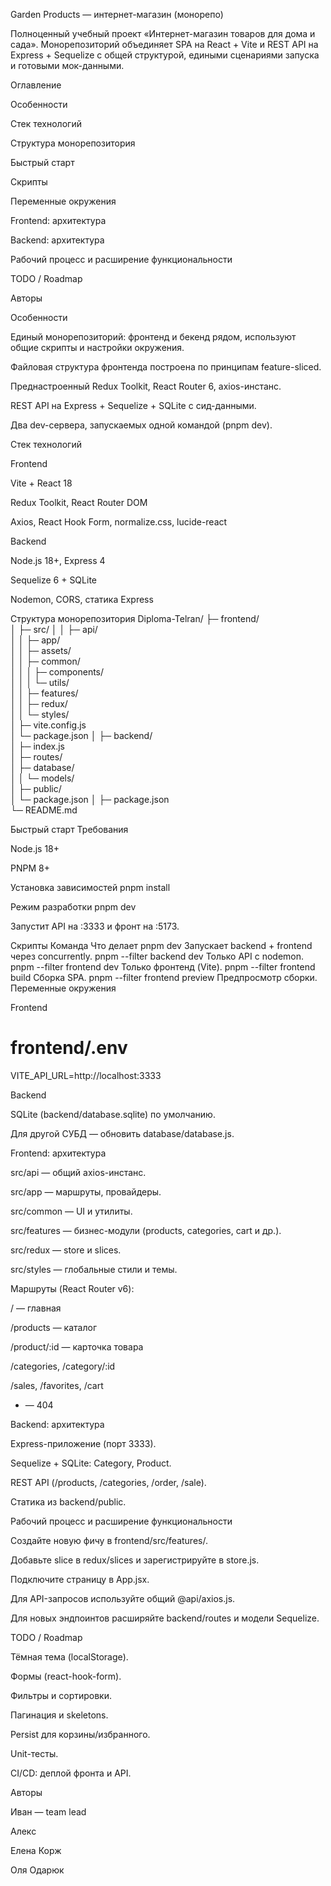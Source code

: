 Garden Products — интернет-магазин (монорепо)

Полноценный учебный проект «Интернет-магазин товаров для дома и сада». Монорепозиторий объединяет SPA на React + Vite и REST API на Express + Sequelize с общей структурой, едиными сценариями запуска и готовыми мок-данными.

Оглавление

Особенности

Стек технологий

Структура монорепозитория

Быстрый старт

Скрипты

Переменные окружения

Frontend: архитектура

Backend: архитектура

Рабочий процесс и расширение функциональности

TODO / Roadmap

Авторы

Особенности

Единый монорепозиторий: фронтенд и бекенд рядом, используют общие скрипты и настройки окружения.

Файловая структура фронтенда построена по принципам feature-sliced.

Преднастроенный Redux Toolkit, React Router 6, axios-инстанс.

REST API на Express + Sequelize + SQLite с сид-данными.

Два dev-сервера, запускаемых одной командой (pnpm dev).

Стек технологий

Frontend

Vite + React 18

Redux Toolkit, React Router DOM

Axios, React Hook Form, normalize.css, lucide-react

Backend

Node.js 18+, Express 4

Sequelize 6 + SQLite

Nodemon, CORS, статика Express

Структура монорепозитория
Diploma-Telran/
├─ frontend/                        
│  ├─ src/
│  │  ├─ api/               
│  │  ├─ app/               
│  │  ├─ assets/            
│  │  ├─ common/            
│  │  │  ├─ components/     
│  │  │  └─ utils/          
│  │  ├─ features/          
│  │  ├─ redux/             
│  │  └─ styles/            
│  ├─ vite.config.js        
│  └─ package.json
│
├─ backend/                         
│  ├─ index.js                      
│  ├─ routes/                       
│  ├─ database/                     
│  │  └─ models/                    
│  ├─ public/                       
│  └─ package.json
│
├─ package.json                     
└─ README.md                        

Быстрый старт
Требования

Node.js 18+

PNPM 8+

Установка зависимостей
pnpm install

Режим разработки
pnpm dev


Запустит API на :3333 и фронт на :5173.

Скрипты
Команда	Что делает
pnpm dev	Запускает backend + frontend через concurrently.
pnpm --filter backend dev	Только API с nodemon.
pnpm --filter frontend dev	Только фронтенд (Vite).
pnpm --filter frontend build	Сборка SPA.
pnpm --filter frontend preview	Предпросмотр сборки.
Переменные окружения

Frontend

# frontend/.env
VITE_API_URL=http://localhost:3333


Backend

SQLite (backend/database.sqlite) по умолчанию.

Для другой СУБД — обновить database/database.js.

Frontend: архитектура

src/api — общий axios-инстанс.

src/app — маршруты, провайдеры.

src/common — UI и утилиты.

src/features — бизнес-модули (products, categories, cart и др.).

src/redux — store и slices.

src/styles — глобальные стили и темы.

Маршруты (React Router v6):

/ — главная

/products — каталог

/product/:id — карточка товара

/categories, /category/:id

/sales, /favorites, /cart

* — 404

Backend: архитектура

Express-приложение (порт 3333).

Sequelize + SQLite: Category, Product.

REST API (/products, /categories, /order, /sale).

Статика из backend/public.

Рабочий процесс и расширение функциональности

Создайте новую фичу в frontend/src/features/<feature>.

Добавьте slice в redux/slices и зарегистрируйте в store.js.

Подключите страницу в App.jsx.

Для API-запросов используйте общий @api/axios.js.

Для новых эндпоинтов расширяйте backend/routes и модели Sequelize.

TODO / Roadmap

 Тёмная тема (localStorage).

 Формы (react-hook-form).

 Фильтры и сортировки.

 Пагинация и skeletons.

 Persist для корзины/избранного.

 Unit-тесты.

 CI/CD: деплой фронта и API.

Авторы

Иван — team lead

Алекс

Елена Корж

Оля Одарюк